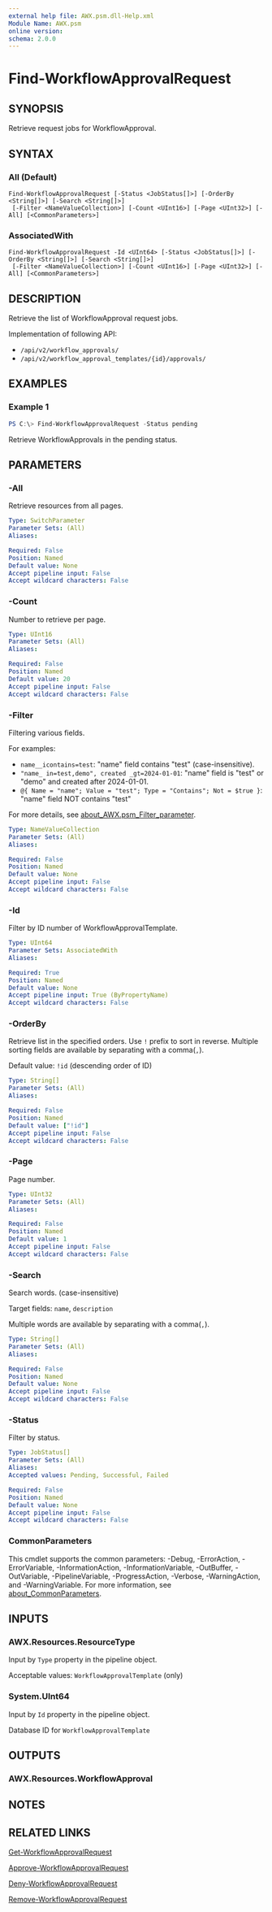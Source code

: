 ```yaml
---
external help file: AWX.psm.dll-Help.xml
Module Name: AWX.psm
online version:
schema: 2.0.0
---
```


# Find-WorkflowApprovalRequest

## SYNOPSIS
Retrieve request jobs for WorkflowApproval.

## SYNTAX

### All (Default)
```
Find-WorkflowApprovalRequest [-Status <JobStatus[]>] [-OrderBy <String[]>] [-Search <String[]>]
 [-Filter <NameValueCollection>] [-Count <UInt16>] [-Page <UInt32>] [-All] [<CommonParameters>]
```

### AssociatedWith
```
Find-WorkflowApprovalRequest -Id <UInt64> [-Status <JobStatus[]>] [-OrderBy <String[]>] [-Search <String[]>]
 [-Filter <NameValueCollection>] [-Count <UInt16>] [-Page <UInt32>] [-All] [<CommonParameters>]
```

## DESCRIPTION
Retrieve the list of WorkflowApproval request jobs.

Implementation of following API:  
- `/api/v2/workflow_approvals/`  
- `/api/v2/workflow_approval_templates/{id}/approvals/`

## EXAMPLES

### Example 1
```powershell
PS C:\> Find-WorkflowApprovalRequest -Status pending
```

Retrieve WorkflowApprovals in the pending status.

## PARAMETERS

### -All
Retrieve resources from all pages.

```yaml
Type: SwitchParameter
Parameter Sets: (All)
Aliases:

Required: False
Position: Named
Default value: None
Accept pipeline input: False
Accept wildcard characters: False
```

### -Count
Number to retrieve per page.

```yaml
Type: UInt16
Parameter Sets: (All)
Aliases:

Required: False
Position: Named
Default value: 20
Accept pipeline input: False
Accept wildcard characters: False
```

### -Filter
Filtering various fields.

For examples:  
- `name__icontains=test`: "name" field contains "test" (case-insensitive).  
- `"name_ in=test,demo", created _gt=2024-01-01`: "name" field is "test" or "demo" and created after 2024-01-01.  
- `@{ Name = "name"; Value = "test"; Type = "Contains"; Not = $true }`: "name" field NOT contains "test"

For more details, see [about_AWX.psm_Filter_parameter](about_AWX.psm_Filter_parameter.md).

```yaml
Type: NameValueCollection
Parameter Sets: (All)
Aliases:

Required: False
Position: Named
Default value: None
Accept pipeline input: False
Accept wildcard characters: False
```

### -Id
Filter by ID number of WorkflowApprovalTemplate.

```yaml
Type: UInt64
Parameter Sets: AssociatedWith
Aliases:

Required: True
Position: Named
Default value: None
Accept pipeline input: True (ByPropertyName)
Accept wildcard characters: False
```

### -OrderBy
Retrieve list in the specified orders.
Use `!` prefix to sort in reverse.
Multiple sorting fields are available by separating with a comma(`,`).

Default value: `!id` (descending order of ID)

```yaml
Type: String[]
Parameter Sets: (All)
Aliases:

Required: False
Position: Named
Default value: ["!id"]
Accept pipeline input: False
Accept wildcard characters: False
```

### -Page
Page number.

```yaml
Type: UInt32
Parameter Sets: (All)
Aliases:

Required: False
Position: Named
Default value: 1
Accept pipeline input: False
Accept wildcard characters: False
```

### -Search
Search words. (case-insensitive)

Target fields: `name`, `description`

Multiple words are available by separating with a comma(`,`).

```yaml
Type: String[]
Parameter Sets: (All)
Aliases:

Required: False
Position: Named
Default value: None
Accept pipeline input: False
Accept wildcard characters: False
```

### -Status
Filter by status.

```yaml
Type: JobStatus[]
Parameter Sets: (All)
Aliases:
Accepted values: Pending, Successful, Failed

Required: False
Position: Named
Default value: None
Accept pipeline input: False
Accept wildcard characters: False
```

### CommonParameters
This cmdlet supports the common parameters: -Debug, -ErrorAction, -ErrorVariable, -InformationAction, -InformationVariable, -OutBuffer, -OutVariable, -PipelineVariable, -ProgressAction, -Verbose, -WarningAction, and -WarningVariable. For more information, see [about_CommonParameters](http://go.microsoft.com/fwlink/?LinkID=113216).

## INPUTS

### AWX.Resources.ResourceType
Input by `Type` property in the pipeline object.

Acceptable values: `WorkflowApprovalTemplate` (only)

### System.UInt64
Input by `Id` property in the pipeline object.

Database ID for `WorkflowApprovalTemplate`

## OUTPUTS

### AWX.Resources.WorkflowApproval
## NOTES

## RELATED LINKS

[Get-WorkflowApprovalRequest](Get-WorkflowApprovalRequest.md)

[Approve-WorkflowApprovalRequest](Approve-WorkflowApprovalRequest.md)

[Deny-WorkflowApprovalRequest](Deny-WorkflowApprovalRequest.md)

[Remove-WorkflowApprovalRequest](Remove-WorkflowApprovalRequest.md)

